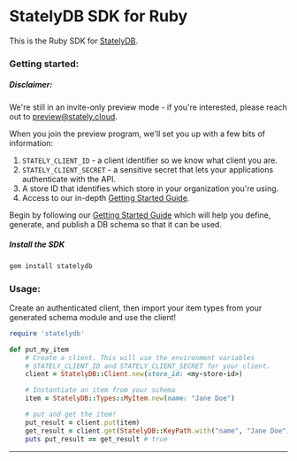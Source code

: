 # StatelyDB SDK for Ruby

This is the Ruby SDK for [StatelyDB](https://stately.cloud).

### Getting started:

##### Disclaimer:

We're still in an invite-only preview mode - if you're interested, please reach out to [preview@stately.cloud](mailto:preview@stately.cloud?subject=Early%20Access%20Program).

When you join the preview program, we'll set you up with a few bits of information:

1. `STATELY_CLIENT_ID` - a client identifier so we know what client you are.
2. `STATELY_CLIENT_SECRET` - a sensitive secret that lets your applications authenticate with the API.
3. A store ID that identifies which store in your organization you're using.
4. Access to our in-depth [Getting Started Guide].

Begin by following our [Getting Started Guide] which will help you define, generate, and publish a DB schema so that it can be used.

##### Install the SDK

```sh
gem install statelydb
```


### Usage:

Create an authenticated client, then import your item types from your generated schema module and use the client!

```ruby
require 'statelydb'

def put_my_item
    # Create a client. This will use the environment variables
    # STATELY_CLIENT_ID and STATELY_CLIENT_SECRET for your client.
    client = StatelyDB::Client.new(store_id: <my-store-id>)

    # Instantiate an item from your schema
    item = StatelyDB::Types::MyItem.new(name: "Jane Doe")

    # put and get the item!
    put_result = client.put(item)
    get_result = client.get(StatelyDB::KeyPath.with("name", "Jane Doe"))
    puts put_result == get_result # true
```

---

[Getting Started Guide]: https://preview-docs.stately.cloud/guides/getting-started/
[Defining Schema]: https://preview-docs.stately.cloud/guides/defining-schema/
